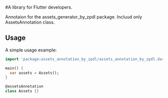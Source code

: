 #A library for Flutter developers.

Annotaion for the assets_generator_by_zpdl package. Incluud only AssetsAnnotation class.

## Usage

A simple usage example:

```dart
import 'package:assets_annotation_by_zpdl/assets_annotation_by_zpdl.dart';

main() {
  var assets = Assets();
}

@assetsAnnotation
class Assets {}
```